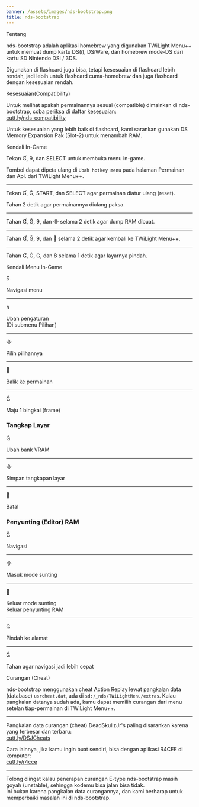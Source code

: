 ```yaml
---
banner: /assets/images/nds-bootstrap.png
title: nds-bootstrap
---
```


<div id="about" class="section-title">Tentang</div>
<div class="section-body">
    <p>
        nds-bootstrap adalah aplikasi homebrew yang digunakan TWiLight Menu++ untuk memuat dump kartu DS(i), DSiWare, dan homebrew mode-DS dari kartu SD Nintendo DSi / 3DS.
    </p>
    <p>
        Digunakan di flashcard juga bisa, tetapi kesesuaian di flashcard lebih rendah, jadi lebih untuk flashcard cuma-homebrew dan juga flashcard dengan kesesuaian rendah.
    </p>
</div>

<div id="compatibility" class="section-title">Kesesuaian(Compatibility)</div>
<div class="section-body">
    <p>
        Untuk melihat apakah permainannya sesuai (compatible) dimainkan di nds-bootstrap, coba periksa di daftar kesesuaian:<br><a href="https://cutt.ly/nds-compatibility">cutt.ly/nds-compatibility</a>
    </p>
    <p>
        Untuk kesesuaian yang lebih baik di flashcard, kami sarankan gunakan DS Memory Expansion Pak (Slot-2) untuk menambah RAM.
    </p>
</div>

<div id="controls" class="section-title">Kendali In-Game</div>
<div class="section-body">
    <p>
        Tekan &#xE004;, &#xE07A;, dan SELECT untuk membuka menu in-game.
    </p>
    <p>
        Tombol dapat dipeta ulang di <code>Ubah hotkey menu</code> pada halaman Permainan dan Apl. dari TWiLight Menu++.
    </p>
    <hr>
    <p>
        Tekan &#xE004;, &#xE005;, START, dan SELECT agar permainan diatur ulang (reset).
    </p>
    <p>
        Tahan 2 detik agar permainannya diulang paksa.
    </p>
    <hr>
    <p>
        Tahan &#xE004;, &#xE005;, &#xE07A;, dan &#xE000; selama 2 detik agar dump RAM dibuat.
    </p>
    <hr>
    <p>
        Tahan &#xE004;, &#xE005;, &#xE07A;, dan &#xE001; selama 2 detik agar kembali ke TWiLight Menu++.
    </p>
    <hr>
    <p>
        Tahan &#xE004;, &#xE005;, &#xE002;, dan &#xE079; selama 1 detik agar layarnya pindah.
    </p>
</div>

<div id="menu-controls" class="section-title">Kendali Menu In-Game</div>
<div class="section-body">
    <div class="button-action-group">
        <p class="button-action button">&#xE07D;</p>
        <p class="button-action-text">Navigasi menu</p>
    </div>
    <hr>
    <div class="button-action-group">
        <p class="button-action button">&#xE07E;</p>
        <p class="button-action-text">Ubah pengaturan<br>(Di submenu Pilihan)</p>
    </div>
    <hr>
    <div class="button-action-group">
        <p class="button-action button">&#xE000;</p>
        <p class="button-action-text">Pilih pilihannya</p>
    </div>
    <hr>
    <div class="button-action-group">
        <p class="button-action button">&#xE001;</p>
        <p class="button-action-text">Balik ke permainan</p>
    </div>
    <hr>
    <div class="button-action-group">
        <p class="button-action button">&#xE005;</p>
        <p class="button-action-text">Maju 1 bingkai (frame)</p>
    </div>
    <h3>Tangkap Layar</h3>
    <div class="button-action-group">
        <p class="button-action button">&#xE006;</p>
        <p class="button-action-text">Ubah bank VRAM</p>
    </div>
    <hr>
    <div class="button-action-group">
        <p class="button-action button">&#xE000;</p>
        <p class="button-action-text">Simpan tangkapan layar</p>
    </div>
    <hr>
    <div class="button-action-group">
        <p class="button-action button">&#xE001;</p>
        <p class="button-action-text">Batal</p>
    </div>
    <h3>Penyunting (Editor) RAM</h3>
    <div class="button-action-group">
        <p class="button-action button">&#xE006;</p>
        <p class="button-action-text">Navigasi</p>
    </div>
    <hr>
    <div class="button-action-group">
        <p class="button-action button">&#xE000;</p>
        <p class="button-action-text">Masuk mode sunting</p>
    </div>
    <hr>
    <div class="button-action-group">
        <p class="button-action button">&#xE001;</p>
        <p class="button-action-text">Keluar mode sunting<br>Keluar penyunting RAM</p>
    </div>
    <hr>
    <div class="button-action-group">
        <p class="button-action button">&#xE003;</p>
        <p class="button-action-text">Pindah ke alamat</p>
    </div>
    <hr>
    <div class="button-action-group">
        <p class="button-action button">&#xE005;</p>
        <p class="button-action-text">Tahan agar navigasi jadi lebih cepat</p>
    </div>
</div>

<div id="cheats" class="section-title">Curangan (Cheat)</div>
<div class="section-body">
    <p>
        nds-bootstrap menggunakan cheat Action Replay lewat pangkalan data (database) <code>usrcheat.dat</code>, ada di <code>sd:/_nds/TWiLightMenu/extras</code>. Kalau pangkalan datanya sudah ada, kamu dapat memilih curangan dari menu setelan tiap-permainan di TWiLight Menu++.
    </p>
    <hr>
    <p>
        Pangkalan data curangan (cheat) DeadSkullzJr's paling disarankan karena yang terbesar dan terbaru:<br><a href="https://cutt.ly/DSJCheats">cutt.ly/DSJCheats</a>
    </p>
    <p>
        Cara lainnya, jika kamu ingin buat sendiri, bisa dengan aplikasi R4CEE di komputer:<br><a href="https://cutt.ly/r4cce">cutt.ly/r4cce</a>
    </p>
    <hr>
    <p>
        Tolong diingat kalau penerapan curangan E-type nds-bootstrap masih goyah (unstable), sehingga kodemu bisa jalan bisa tidak. <br>Ini bukan karena pangkalan data curangannya, dan kami berharap untuk memperbaiki masalah ini di nds-bootstrap.
    </p>
</div>
